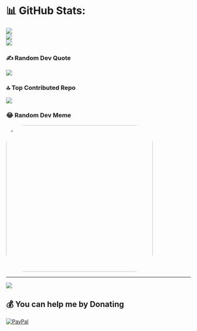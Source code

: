 # 📊 GitHub Stats:
![](https://github-readme-stats.vercel.app/api?username=RetrozDev&theme=radical&hide_border=false&include_all_commits=false&count_private=false)<br/>
![](https://github-readme-streak-stats.herokuapp.com/?user=RetrozDev&theme=radical&hide_border=false)<br/>
![](https://github-readme-stats.vercel.app/api/top-langs/?username=RetrozDev&theme=radical&hide_border=false&include_all_commits=false&count_private=false&layout=compact)

### ✍️ Random Dev Quote
![](https://quotes-github-readme.vercel.app/api?type=horizontal&theme=radical)

### 🔝 Top Contributed Repo
![](https://github-contributor-stats.vercel.app/api?username=RetrozDev&limit=5&theme=dracula&combine_all_yearly_contributions=true)

### 😂 Random Dev Meme
<img src='https://randommeme-five.vercel.app/' style="height: 400px; border-radius: 50px "/>

---
[![](https://visitcount.itsvg.in/api?id=RetrozDev&icon=3&color=10)](https://visitcount.itsvg.in)

  ## 💰 You can help me by Donating
  [![PayPal](https://img.shields.io/badge/PayPal-00457C?style=for-the-badge&logo=paypal&logoColor=white)](https://paypal.me/retroz57) 

  
<!-- Proudly created with GPRM ( https://gprm.itsvg.in ) -->
